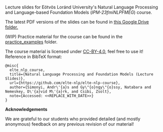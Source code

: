 Lecture slides for Eötvös Loránd University's Natural Language Processing and Language-based Foundation Models (*IPM-23fmiNLPFMEG*) course.

The latest PDF versions of the slides can be found in [this Google Drive folder.](https://drive.google.com/drive/folders/1S_WgFtfvz-Tw1a7TMupgg0s2GoO_0ZHv)

(WIP) Practice material for the course can be found in the [practice_examples](practice_examples) folder.

The course material is licensed under [CC-BY-4.0](https://creativecommons.org/licenses/by/4.0/), feel free to use it!   
Reference in BibTeX format:
```
@misc{
  elte_nlp_course,
  title={Natural Language Processing and Foundation Models (Lecture Slides)},
  url={https://github.com/elte-nlp/elte-nlp-course},
  author={Simonyi, Andr\'{a}s and Gy\"{o}ngy\"{o}ssy, Natabara and Nemeskey, D\'{a}vid M\'{a}rk, and Csibi, Zsolt},
  note={Accessed: <<REPLACE_WITH_DATE>>}
} 
```

**Acknowledgements**

We are grateful to our students who provided detailed (and mostly anonymous) feedback on any previous revision of our material!
